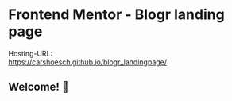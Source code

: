# Frontend Mentor - Blogr landing page
Hosting-URL: <br/>
https://carshoesch.github.io/blogr_landingpage/


## Welcome! 👋
